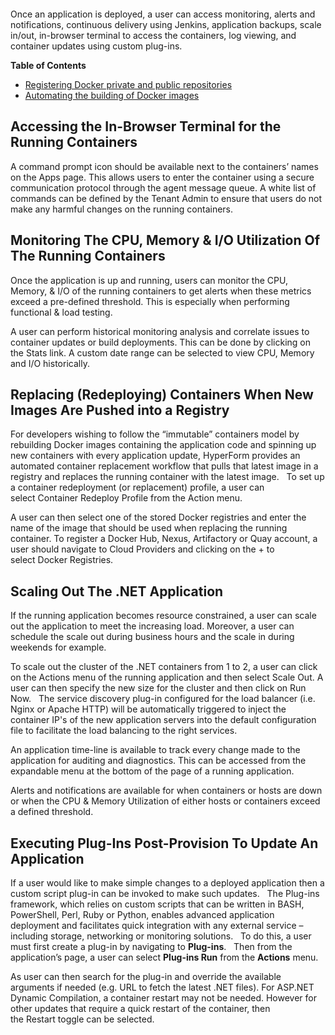 <figure>
<img src="http://www.hypergrid.com/wp-content/themes/hypergrid/img/logo.png" alt="" />
</figure>

Once an application is deployed, a user can access monitoring, alerts and notifications, continuous delivery using Jenkins, application backups, scale in/out, in-browser terminal to access the containers, log viewing, and container updates using custom plug-ins. 

**Table of Contents**  

- [Registering Docker private and public repositories](#registering-docker-private-and-public-repositories)
- [Automating the building of Docker images](#automating-the-building-of-docker-images)

Accessing the In-Browser Terminal for the Running Containers
----------

A command prompt icon should be available next to the containers’ names on the Apps page. This allows users to enter the container using a secure communication protocol through the agent message queue. A white list of commands can be defined by the Tenant Admin to ensure that users do not make any harmful changes on the running containers.

Monitoring The CPU, Memory & I/O Utilization Of The Running Containers
----------

Once the application is up and running, users can monitor the CPU, Memory, & I/O of the running containers to get alerts when these metrics exceed a pre-defined threshold. This is especially when performing functional & load testing.

A user can perform historical monitoring analysis and correlate issues to container updates or build deployments. This can be done by clicking on the Stats link. A custom date range can be selected to view CPU, Memory and I/O historically.


Replacing (Redeploying) Containers When New Images Are Pushed into a Registry
----------

For developers wishing to follow the “immutable” containers model by rebuilding Docker images containing the application code and spinning up new containers with every application update, HyperForm provides an automated container replacement workflow that pulls that latest image in a registry and replaces the running container with the latest image.
 
To set up a container redeployment (or replacement) profile, a user can select Container Redeploy Profile from the Action menu.

A user can then select one of the stored Docker registries and enter the name of the image that should be used when replacing the running container. To register a Docker Hub, Nexus, Artifactory or Quay account, a user should navigate to Cloud Providers and clicking on the + to select Docker Registries.


Scaling Out The .NET Application
----------

If the running application becomes resource constrained, a user can scale out the application to meet the increasing load. Moreover, a user can schedule the scale out during business hours and the scale in during weekends for example.

To scale out the cluster of the .NET containers from 1 to 2, a user can click on the Actions menu of the running application and then select Scale Out. A user can then specify the new size for the cluster and then click on Run Now.
 
The service discovery plug-in configured for the load balancer (i.e. Nginx or Apache HTTP) will be automatically triggered to inject the container IP's of the new application servers into the default configuration file to facilitate the load balancing to the right services.

An application time-line is available to track every change made to the application for auditing and diagnostics. This can be accessed from the expandable menu at the bottom of the page of a running application.

Alerts and notifications are available for when containers or hosts are down or when the CPU & Memory Utilization of either hosts or containers exceed a defined threshold.


Executing Plug-Ins Post-Provision To Update An Application
----------

If a user would like to make simple changes to a deployed application then a custom script plug-in can be invoked to make such updates.
 
The Plug-ins framework, which relies on custom scripts that can be written in BASH, PowerShell, Perl, Ruby or Python, enables advanced application deployment and facilitates quick integration with any external service – including storage, networking or monitoring solutions.
 
To do this, a user must first create a plug-in by navigating to **Plug-ins**.
 
Then from the application’s page, a user can select **Plug-ins Run** from the **Actions** menu.

As user can then search for the plug-in and override the available arguments if needed (e.g. URL to fetch the latest .NET files). For ASP.NET Dynamic Compilation, a container restart may not be needed. However for other updates that require a quick restart of the container, then the Restart toggle can be selected.


